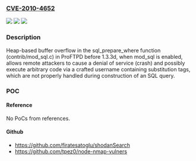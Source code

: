 ### [CVE-2010-4652](https://cve.mitre.org/cgi-bin/cvename.cgi?name=CVE-2010-4652)
![](https://img.shields.io/static/v1?label=Product&message=n%2Fa&color=blue)
![](https://img.shields.io/static/v1?label=Version&message=%3D%20n%2Fa%20&color=brighgreen)
![](https://img.shields.io/static/v1?label=Vulnerability&message=n%2Fa&color=brighgreen)

### Description

Heap-based buffer overflow in the sql_prepare_where function (contrib/mod_sql.c) in ProFTPD before 1.3.3d, when mod_sql is enabled, allows remote attackers to cause a denial of service (crash) and possibly execute arbitrary code via a crafted username containing substitution tags, which are not properly handled during construction of an SQL query.

### POC

#### Reference
No PoCs from references.

#### Github
- https://github.com/firatesatoglu/shodanSearch
- https://github.com/tpez0/node-nmap-vulners


